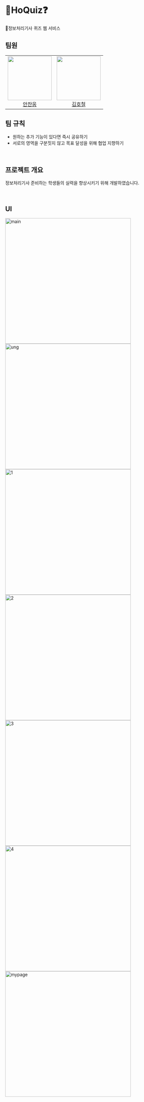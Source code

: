 # 🔎HoQuiz❓
💫정보처리기사 퀴즈 웹 서비스

## 팀원
<table>
  <tr>
    <td height="140px" align="center"> <a href="https://github.com/AnChanUng"> <img src="https://avatars.githubusercontent.com/u/104750924?v=4" width="140px" />
      <br /> 안찬웅</a></td>
    <td height="140px" align="center"> <a href="https://github.com/HoChoRoo"> <img src="https://avatars.githubusercontent.com/u/108720714?v=4" width="140px" />
      <br /> 김호철</a></td>
  </tr>
</table>

## 팀 규칙

- 원하는 추가 기능이 있다면 즉시 공유하기
- 서로의 영역을 구분짓지 않고 목표 달성을 위해 협업 지향하기

<br/>

## 프로젝트 개요
정보처리기사 준비하는 학생들의 실력을 향상시키기 위해 개발하였습니다.

<br/>

## UI
<img src="https://github.com/user-attachments/assets/d90ada49-8283-43f8-afc7-03a7cd318f3f" alt="main" width="400">
<img src="https://github.com/user-attachments/assets/a7f4cc0f-19b6-4832-b8dc-224ebeb4b359" alt="ung" width="400">
<img src="https://github.com/user-attachments/assets/9845deac-ae8f-491f-9079-98af46f1b531" alt="1" width="400">
<img src="https://github.com/user-attachments/assets/db5e029c-8ae9-46cb-937c-adbd4e4e99bc" alt="2" width="400">
<img src="https://github.com/user-attachments/assets/443775e9-1ed4-4c26-8037-b692ee9994b2" alt="3" width="400">
<img src="https://github.com/user-attachments/assets/0a8112ff-2e28-4de4-ae60-468e17e457b6" alt="4" width="400">
<img scr ="https://github.com/user-attachments/assets/9e9146a8-f9b7-49a7-ad9e-584c972f56be" alt="mypage" width="400">

<br/>
